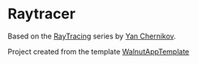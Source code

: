 # Raytracer

Based on the [RayTracing](https://github.com/TheCherno/RayTracing) series by [Yan Chernikov](https://github.com/TheCherno).

Project created from the template [WalnutAppTemplate](https://github.com/TheCherno/WalnutAppTemplate)
